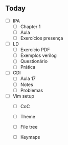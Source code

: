 ## Today
- [ ] IPA
	- [ ] Chapter 1
	- [ ] Aula
	- [ ] Exercícios presença
- [ ] LD
	- [ ] Exercício PDF
	- [ ] Exemplos verilog
	- [ ] Questionário
	- [ ] Prática
- [ ] CDI
	- [ ] Aula 17
	- [ ] Notes
	- [ ] Problemas
- [ ] Vim setup
	- [ ] CoC
	- [ ] Theme
	- [ ] File tree
	- [ ] Keymaps
	
